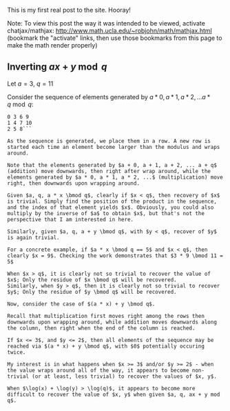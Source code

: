 This is my first real post to the site. Hooray!

Note: To view this post the way it was intended to be viewed, activate chatjax/mathjax: http://www.math.ucla.edu/~robjohn/math/mathjax.html (bookmark the "activate" links, then use those bookmarks from this page to make the math render properly)

Inverting $ax + y \bmod q$
-------
Let $a = 3$, $q = 11$

Consider the sequence of elements generated by $a * 0, a * 1, a * 2, ... a * q \bmod q$:

```
0 3 6 9
1 4 7 10
2 5 8```

As the sequence is generated, we place them in a row. A new row is started each time an element become larger than the modulus and wraps around.

Note that the elements generated by $a + 0, a + 1, a + 2, ... a + q$ (addition) move downwards, then right after wrap around, while the elements generated by $a * 0, a * 1, a * 2, ...$ (multiplication) move right, then downwards upon wrapping around.

Given $a, q, a * x \bmod q$, clearly if $x < q$, then recovery of $x$ is trivial. Simply find the position of the product in the sequence, and the index of that element yields $x$. Obviously, you could also multiply by the inverse of $a$ to obtain $x$, but that's not the perspective that I am interested in here.

Similarly, given $a, q, a + y \bmod q$, with $y < q$, recover of $y$ is again trivial. 

For a concrete example, if $a * x \bmod q == 5$ and $x < q$, then clearly $x = 9$. Checking the work demonstrates that $3 * 9 \bmod 11 = 5$

When $x > q$, it is clearly not so trivial to recover the value of $x$; Only the residue of $x \bmod q$ will be recovered.
Similarly, when $y > q$, then it is clearly not so trivial to recover $y$; Only the residue of $y \bmod q$ will be recovered.

Now, consider the case of $(a * x) + y \bmod q$. 

Recall that multiplication first moves right among the rows then downwards upon wrapping around, while addition moves downwards along the column, then right when the end of the column is reached.

If $x <= 3$, and $y <= 2$, then all elements of the sequence may be reached via $(a * x) + y \bmod q$, with $0$ potentially occuring twice. 

My interest is in what happens when $x >= 3$ and/or $y >= 2$ - when the value wraps around all of the way, it appears to become non-trivial (or at least, less trivial) to recover the values of $x, y$.

When $\log(x) + \log(y) > \log(q)$, it appears to become more difficult to recover the value of $x, y$ when given $a, q, ax + y mod q$.

